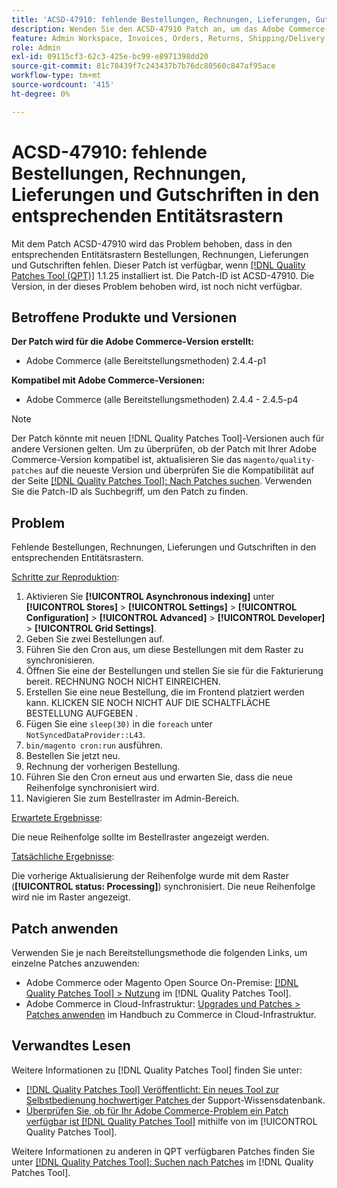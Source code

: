 ```yaml
---
title: 'ACSD-47910: fehlende Bestellungen, Rechnungen, Lieferungen, Gutschriften in den jeweiligen Entitätsrastern'
description: Wenden Sie den ACSD-47910 Patch an, um das Adobe Commerce-Problem zu beheben, bei dem in den entsprechenden Entitätsrastern Bestellungen, Rechnungen, Lieferungen und Gutschriften fehlen.
feature: Admin Workspace, Invoices, Orders, Returns, Shipping/Delivery
role: Admin
exl-id: 09115cf3-62c3-425e-bc99-e8971398dd20
source-git-commit: 81c78439f7c243437b7b76dc80560c847af95ace
workflow-type: tm+mt
source-wordcount: '415'
ht-degree: 0%

---
```


# ACSD-47910: fehlende Bestellungen, Rechnungen, Lieferungen und Gutschriften in den entsprechenden Entitätsrastern

Mit dem Patch ACSD-47910 wird das Problem behoben, dass in den entsprechenden Entitätsrastern Bestellungen, Rechnungen, Lieferungen und Gutschriften fehlen. Dieser Patch ist verfügbar, wenn [[!DNL Quality Patches Tool (QPT)]](https://experienceleague.adobe.com/en/docs/commerce-knowledge-base/kb/announcements/commerce-announcements/magento-quality-patches-released-new-tool-to-self-serve-quality-patches) 1.1.25 installiert ist. Die Patch-ID ist ACSD-47910. Die Version, in der dieses Problem behoben wird, ist noch nicht verfügbar.

## Betroffene Produkte und Versionen

**Der Patch wird für die Adobe Commerce-Version erstellt:**
* Adobe Commerce (alle Bereitstellungsmethoden) 2.4.4-p1

**Kompatibel mit Adobe Commerce-Versionen:**
* Adobe Commerce (alle Bereitstellungsmethoden) 2.4.4 - 2.4.5-p4

>[!NOTE]
>
>Der Patch könnte mit neuen [!DNL Quality Patches Tool]-Versionen auch für andere Versionen gelten. Um zu überprüfen, ob der Patch mit Ihrer Adobe Commerce-Version kompatibel ist, aktualisieren Sie das `magento/quality-patches` auf die neueste Version und überprüfen Sie die Kompatibilität auf der Seite [[!DNL Quality Patches Tool]: Nach Patches suchen](https://experienceleague.adobe.com/tools/commerce-quality-patches/index.html). Verwenden Sie die Patch-ID als Suchbegriff, um den Patch zu finden.

## Problem

Fehlende Bestellungen, Rechnungen, Lieferungen und Gutschriften in den entsprechenden Entitätsrastern.

<u>Schritte zur Reproduktion</u>:

1. Aktivieren Sie **[!UICONTROL Asynchronous indexing]** unter **[!UICONTROL Stores]** > **[!UICONTROL Settings]** > **[!UICONTROL Configuration]** > **[!UICONTROL Advanced]** > **[!UICONTROL Developer]** > **[!UICONTROL Grid Settings]**.
1. Geben Sie zwei Bestellungen auf.
1. Führen Sie den Cron aus, um diese Bestellungen mit dem Raster zu synchronisieren.
1. Öffnen Sie eine der Bestellungen und stellen Sie sie für die Fakturierung bereit. RECHNUNG NOCH NICHT EINREICHEN.
1. Erstellen Sie eine neue Bestellung, die im Frontend platziert werden kann. KLICKEN SIE NOCH NICHT AUF DIE SCHALTFLÄCHE BESTELLUNG AUFGEBEN .
1. Fügen Sie eine `sleep(30)` in die `foreach` unter `NotSyncedDataProvider::L43`.
1. `bin/magento cron:run` ausführen.
1. Bestellen Sie jetzt neu.
1. Rechnung der vorherigen Bestellung.
1. Führen Sie den Cron erneut aus und erwarten Sie, dass die neue Reihenfolge synchronisiert wird.
1. Navigieren Sie zum Bestellraster im Admin-Bereich.

<u>Erwartete Ergebnisse</u>:

Die neue Reihenfolge sollte im Bestellraster angezeigt werden.

<u>Tatsächliche Ergebnisse</u>:

Die vorherige Aktualisierung der Reihenfolge wurde mit dem Raster (**[!UICONTROL status: Processing]**) synchronisiert. Die neue Reihenfolge wird nie im Raster angezeigt.

## Patch anwenden

Verwenden Sie je nach Bereitstellungsmethode die folgenden Links, um einzelne Patches anzuwenden:

* Adobe Commerce oder Magento Open Source On-Premise: [[!DNL Quality Patches Tool] > Nutzung](/help/tools/quality-patches-tool/usage.md) im [!DNL Quality Patches Tool].
* Adobe Commerce in Cloud-Infrastruktur: [Upgrades und Patches > Patches anwenden](https://experienceleague.adobe.com/docs/commerce-cloud-service/user-guide/develop/upgrade/apply-patches.html) im Handbuch zu Commerce in Cloud-Infrastruktur.

## Verwandtes Lesen

Weitere Informationen zu [!DNL Quality Patches Tool] finden Sie unter:

* [[!DNL Quality Patches Tool] Veröffentlicht: Ein neues Tool zur Selbstbedienung hochwertiger Patches ](https://experienceleague.adobe.com/en/docs/commerce-knowledge-base/kb/announcements/commerce-announcements/magento-quality-patches-released-new-tool-to-self-serve-quality-patches) der Support-Wissensdatenbank.
* [Überprüfen Sie, ob für Ihr Adobe Commerce-Problem ein Patch verfügbar ist [!DNL Quality Patches Tool]](/help/tools/quality-patches-tool/patches-available-in-qpt/check-patch-for-magento-issue-with-magento-quality-patches.md) mithilfe von im [!UICONTROL Quality Patches Tool].


Weitere Informationen zu anderen in QPT verfügbaren Patches finden Sie unter [[!DNL Quality Patches Tool]: Suchen nach Patches](https://experienceleague.adobe.com/tools/commerce-quality-patches/index.html) im [!DNL Quality Patches Tool].

